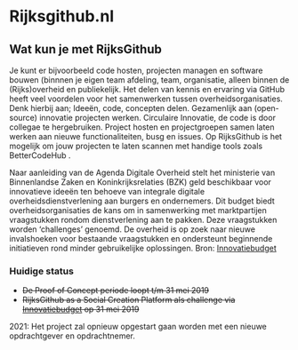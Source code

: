 # Rijksgithub.nl

## Wat kun je met RijksGithub
Je kunt er bijvoorbeeld code hosten, projecten managen en software bouwen (binnnen je eigen team afdeling, team, organisatie, alleen binnen de (Rijks)overheid en publiekelijk.
Het delen van kennis en ervaring via GitHub heeft veel voordelen voor het samenwerken tussen overheidsorganisaties. Denk hierbij aan;
Ideeën, code, concepten delen. Gezamenlijk aan (open-source) innovatie projecten werken. Circulaire Innovatie, de code is door collegae te hergebruiken.
Project hosten en projectgroepen samen laten werken aan nieuwe functionaliteiten, busg en issues. Op RijksGithub is het mogelijk om jouw projecten te laten scannen met handige tools zoals BetterCodeHub .

Naar aanleiding van de Agenda Digitale Overheid stelt het ministerie van Binnenlandse Zaken en Koninkrijksrelaties (BZK) geld beschikbaar voor innovatieve ideeën ten behoeve van integrale digitale overheidsdienstverlening aan burgers en ondernemers. 
Dit budget biedt overheidsorganisaties de kans om in samenwerking met marktpartijen vraagstukken rondom dienstverlening aan te pakken. Deze vraagstukken worden ‘challenges’ genoemd. De overheid is op zoek naar nieuwe invalshoeken voor bestaande vraagstukken en ondersteunt beginnende initiatieven rond minder gebruikelijke oplossingen.
Bron: [Innovatiebudget](https://www.digitaleoverheid.nl/overzicht-van-alle-onderwerpen/innovatie/innovatiebudget/challenges/)

### Huidige status
* ~~De Proof of Concept periode loopt t/m 31 mei 2019~~
* ~~RijksGithub as a Social Creation Platform als challenge via [Innovatiebudget](https://www.digitaleoverheid.nl/overzicht-van-alle-onderwerpen/innovatie/innovatiebudget/challenges/) op 31 mei 2019~~

2021: Het project zal opnieuw opgestart gaan worden met een nieuwe opdrachtgever en opdrachtnemer.



